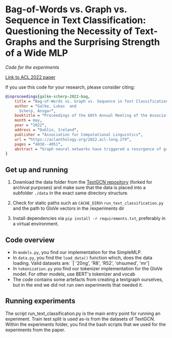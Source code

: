 # Bag-of-Words vs. Graph vs. Sequence in Text Classification: Questioning the Necessity of Text-Graphs and the Surprising Strength of a Wide MLP

*Code for the experiments*

[Link to ACL 2022 paper](https://github.com/lgalke/text-clf-baselines)

If you use this code for your research, please consider citing:

```bibtex
@inproceedings{galke-scherp-2022-bag,
    title = "Bag-of-Words vs. Graph vs. Sequence in Text Classification: Questioning the Necessity of Text-Graphs and the Surprising Strength of a Wide {MLP}",
    author = "Galke, Lukas  and
      Scherp, Ansgar",
    booktitle = "Proceedings of the 60th Annual Meeting of the Association for Computational Linguistics (Volume 1: Long Papers)",
    month = may,
    year = "2022",
    address = "Dublin, Ireland",
    publisher = "Association for Computational Linguistics",
    url = "https://aclanthology.org/2022.acl-long.279",
    pages = "4038--4051",
    abstract = "Graph neural networks have triggered a resurgence of graph-based text classification methods, defining today{'}s state of the art. We show that a wide multi-layer perceptron (MLP) using a Bag-of-Words (BoW) outperforms the recent graph-based models TextGCN and HeteGCN in an inductive text classification setting and is comparable with HyperGAT. Moreover, we fine-tune a sequence-based BERT and a lightweight DistilBERT model, which both outperform all state-of-the-art models. These results question the importance of synthetic graphs used in modern text classifiers. In terms of efficiency, DistilBERT is still twice as large as our BoW-based wide MLP, while graph-based models like TextGCN require setting up an $\mathcal{O}(N^2)$ graph, where $N$ is the vocabulary plus corpus size. Finally, since Transformers need to compute $\mathcal{O}(L^2)$ attention weights with sequence length $L$, the MLP models show higher training and inference speeds on datasets with long sequences.",
}
```


## Get up and running

1. Download the data folder from the [TextGCN repository](https://github.com/lgalke/text_gcn) (forked for archival purposes) and make sure that the data is placed into a subfolder `./data` in the exact same directory structure.

2. Check for static paths such as `CACHE_DIR`in `run_text_classification.py` and the path to GloVe vectors in the /experiments dir

3. Install dependencies via `pip install -r requirements.txt`, preferably in a virtual environment.

## Code overview

- In `models.py`, you find our implementation for the SimpleMLP.
- In `data.py`, you find the `load_data()` function which, does the data loading. Valid datasets are: `[ '20ng', 'R8', 'R52', 'ohsumed', 'mr']
- In `tokenization.py` you find our tokenizer implementation for the GloVe model. For other models, use BERT's tokenizer and vocab
- The code contains some artefacts from creating a textgraph ourselves, but in the end we did not run own experiments that needed it.

## Running experiments

The script run\_text\_classification.py is the main entry point for running an experiment.
Train test split is used as-is from the datasets of TextGCN.
Within the experiments folder, you find the bash scripts that we used for the experiments from the paper.
